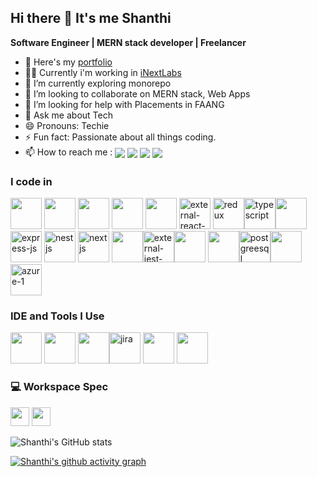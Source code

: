 ## Hi there 👋 It's me Shanthi

**Software Engineer | MERN stack developer | Freelancer**

- 🔭 Here's my [portfolio](https://shanthi.netlify.app/)
- 🧑‍💻 Currently i'm working in [iNextLabs](https://inextlabs.ai/)                                                     
- 🌱 I’m currently exploring monorepo
- 👯 I’m looking to collaborate on MERN stack, Web Apps
- 🤔 I’m looking for help with Placements in FAANG
- 💬 Ask me about Tech
- 😄 Pronouns: Techie
- ⚡ Fun fact: Passionate about all things coding.
- 📫 How to reach me : [<img align="center" src="https://img.shields.io/badge/LinkedIn-0077B5?style=for-the-badge&logo=linkedin&logoColor=white" />](https://www.linkedin.com/in/shanthi-b-06065b146/) [<img align="center" src="https://img.shields.io/badge/Gmail-D14836?style=for-the-badge&logo=gmail&logoColor=white" />](mailto:shanthibabu1999@gmail.com) [<img align="center" src="https://img.shields.io/badge/Stack_Overflow-FE7A16?style=for-the-badge&logo=stack-overflow&logoColor=white" />](https://stackoverflow.com/users/14837806/shanthi-b)  [<img align="center" src="https://img.shields.io/badge/WhatsApp-25D366?style=for-the-badge&logo=whatsapp&logoColor=white" />](https://wa.me/+918248540909)

### I code in
<img height="50" width="50" src="https://img.icons8.com/color/48/000000/html-5.png" /> <img height="50" width="50" src="https://img.icons8.com/color/48/000000/css3.png" /> <img height="50" width="50" src="https://img.icons8.com/color/48/000000/sass.png"/> <img height="50" width="50" src="https://img.icons8.com/color/48/000000/bootstrap.png" />
<img height="50" width="50" src="https://img.icons8.com/color/48/000000/javascript.png"/> <img width="50" height="50" src="https://img.icons8.com/external-others-amoghdesign/50/external-react-native-soleicons-fill-vol-1-others-amoghdesign.png" alt="external-react-native-soleicons-fill-vol-1-others-amoghdesign"/> <img width="50" height="50" src="https://img.icons8.com/color/50/redux.png" alt="redux"/><img width="50" height="50" src="https://img.icons8.com/color/48/typescript.png" alt="typescript"/><img height="50" width="50" src="https://img.icons8.com/color/48/000000/nodejs.png"/> <img width="50" height="50" src="https://img.icons8.com/nolan/64/express-js.png" alt="express-js"/> <img width="50" height="50" src="https://img.icons8.com/color/48/nestjs.png" alt="nestjs"/> <img width="50" height="50" src="https://img.icons8.com/nolan/64/nextjs.png" alt="nextjs"/>
<img height="50" width="50" src="https://img.icons8.com/color/48/null/graphql.png"/><img width="50" height="50" src="https://img.icons8.com/external-tal-revivo-color-tal-revivo/50/external-jest-can-collect-code-coverage-information-from-entire-projects-logo-color-tal-revivo.png" alt="external-jest-can-collect-code-coverage-information-from-entire-projects-logo-color-tal-revivo"/><img height="50" width="50" src="https://img.icons8.com/color/48/000000/mongodb.png"/> <img height="50" width="50" src="https://img.icons8.com/color/48/000000/mysql-logo.png"/><img width="50" height="50" src="https://img.icons8.com/color/48/postgreesql.png" alt="postgreesql"/><img height="50" width="50" src="https://img.icons8.com/fluency/48/000000/handlebar-mustache.png"/><img width="50" height="50" src="https://img.icons8.com/fluency/50/azure-1.png" alt="azure-1"/>

### IDE and Tools I Use
<img height="50" width="50" src="https://img.icons8.com/color/48/000000/visual-studio-code-2019.png"/> <img height="50" width="50" src="https://img.icons8.com/color/50/000000/git.png"/> <img height="50" width="50" src="https://img.icons8.com/color/48/000000/figma--v1.png"/><img width="50" height="50" src="https://img.icons8.com/color/48/jira.png" alt="jira"/> <img height="50" src="https://img.shields.io/badge/Netlify-00C7B7?style=for-the-badge&logo=netlify&logoColor=white"/> <img height="50" src="https://img.shields.io/badge/Adobe%20XD-FF61F6?style=for-the-badge&logo=Adobe%20XD&logoColor=white"/>

### 💻 Workspace Spec
<img height="30" src="https://img.shields.io/badge/Macbook-Pro_M1-ED1C24?style=for-the-badge&logo=apple&logoColor=white"/> <img height="30" src="https://img.shields.io/badge/AMD-Ryzen_5_5000H-ED1C24?style=for-the-badge&logo=amd&logoColor=white"/> 

![Shanthi's GitHub stats](https://github-readme-stats.vercel.app/api?username=shanthi1999&theme=dark&show_icons=true&&hide=issues,contribs)

[![Shanthi's github activity graph](https://github-readme-activity-graph.vercel.app/graph?username=shanthi1999&bg_color=000000&color=dbdbdb&line=4c9e5d&point=c7c7c7&area=true&hide_border=true)](https://github.com/ashutosh00710/github-readme-activity-graph)
